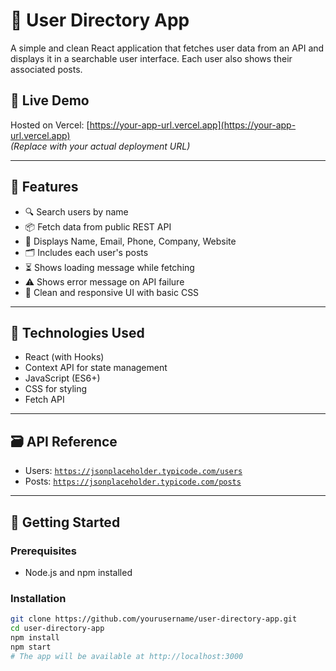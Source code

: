 # 👤 User Directory App

A simple and clean React application that fetches user data from an API and displays it in a searchable user interface. Each user also shows their associated posts.

## 🚀 Live Demo

Hosted on Vercel: [https://your-app-url.vercel.app](https://your-app-url.vercel.app)  
*(Replace with your actual deployment URL)*

---

## 📌 Features

- 🔍 Search users by name
- 📦 Fetch data from public REST API
- 📄 Displays Name, Email, Phone, Company, Website
- 🗂 Includes each user's posts
- ⏳ Shows loading message while fetching
- ⚠️ Shows error message on API failure
- 💅 Clean and responsive UI with basic CSS

---

## 🔧 Technologies Used

- React (with Hooks)
- Context API for state management
- JavaScript (ES6+)
- CSS for styling
- Fetch API

---

## 🗃️ API Reference

- Users: [`https://jsonplaceholder.typicode.com/users`](https://jsonplaceholder.typicode.com/users)
- Posts: [`https://jsonplaceholder.typicode.com/posts`](https://jsonplaceholder.typicode.com/posts)

---

## 🚀 Getting Started

### Prerequisites
- Node.js and npm installed

### Installation

```bash
git clone https://github.com/yourusername/user-directory-app.git
cd user-directory-app
npm install
npm start
# The app will be available at http://localhost:3000


